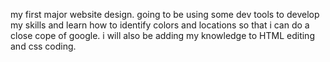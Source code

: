 my first major website design. 
going to be using some dev tools to develop my skills and learn how to identify colors and locations so that i can do a close cope of google.
i will also be adding my knowledge to HTML editing and css coding.
